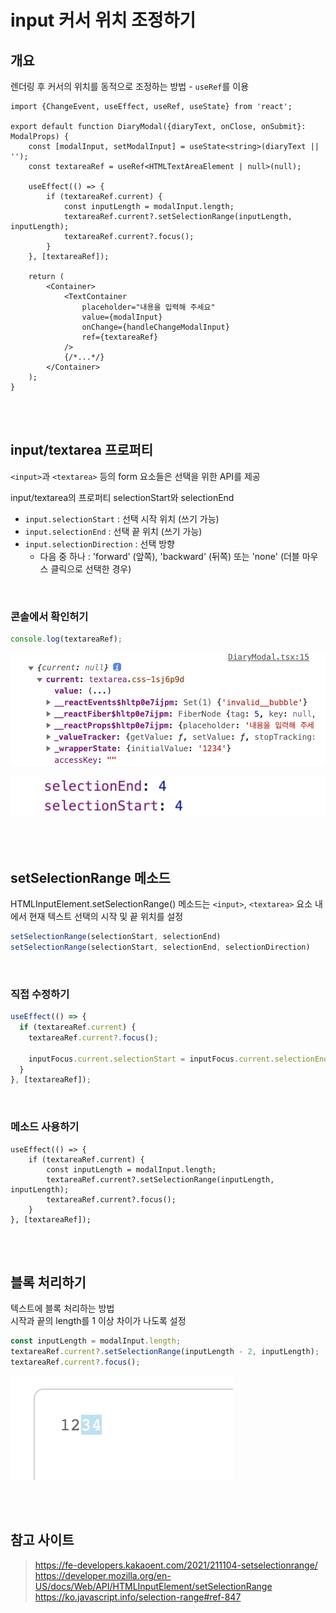 # input 커서 위치 조정하기 

## 개요

렌더링 후 커서의 위치를 동적으로 조정하는 방법 - `useRef`를 이용

```tsx
import {ChangeEvent, useEffect, useRef, useState} from 'react';

export default function DiaryModal({diaryText, onClose, onSubmit}: ModalProps) {
    const [modalInput, setModalInput] = useState<string>(diaryText || '');
    const textareaRef = useRef<HTMLTextAreaElement | null>(null);

    useEffect(() => {
        if (textareaRef.current) {
            const inputLength = modalInput.length;
            textareaRef.current?.setSelectionRange(inputLength, inputLength);
            textareaRef.current?.focus();
        }
    }, [textareaRef]);

    return (
        <Container>
            <TextContainer
                placeholder="내용을 입력해 주세요"
                value={modalInput}
                onChange={handleChangeModalInput}
                ref={textareaRef}
            />
            {/*...*/}
        </Container>
    );
}
```

<br><br>

## input/textarea 프로퍼티

`<input>`과 `<textarea>` 등의 form 요소들은 선택을 위한 API를 제공

input/textarea의 프로퍼티 selectionStart와 selectionEnd

* `input.selectionStart` : 선택 시작 위치 (쓰기 가능)
* `input.selectionEnd` : 선택 끝 위치 (쓰기 가능)
* `input.selectionDirection` : 선택 방향
    * 다음 중 하나 : 'forward' (앞쪽), 'backward' (뒤쪽) 또는 'none' (더블 마우스 클릭으로 선택한 경우)

<br>

### 콘솔에서 확인허기

```js
console.log(textareaRef);
```

![](../Images/inp,textarea_프로퍼티2.png)

![](../Images/inp,textarea_프로퍼티1.png)

<br><br>

## setSelectionRange 메소드

HTMLInputElement.setSelectionRange() 메소드는 `<input>`, `<textarea>` 요소 내에서 현재 텍스트 선택의 시작 및 끝 위치를 설정

```js
setSelectionRange(selectionStart, selectionEnd)
setSelectionRange(selectionStart, selectionEnd, selectionDirection)
```

<br>

### 직접 수정하기

```js
useEffect(() => {
  if (textareaRef.current) {
    textareaRef.current?.focus();
    
    inputFocus.current.selectionStart = inputFocus.current.selectionEnd = modalInput.length;
  }
}, [textareaRef]);
```

<br>

### 메소드 사용하기

```tsx
useEffect(() => {
    if (textareaRef.current) {
        const inputLength = modalInput.length;
        textareaRef.current?.setSelectionRange(inputLength, inputLength);
        textareaRef.current?.focus();
    }
}, [textareaRef]);
```

<br><br>

## 블록 처리하기

텍스트에 블록 처리하는 방법  
시작과 끝의 length를 1 이상 차이가 나도록 설정

```js
const inputLength = modalInput.length;
textareaRef.current?.setSelectionRange(inputLength - 2, inputLength);
textareaRef.current?.focus();
```

![](../Images/inp,textarea_프로퍼티3.png)

<br><br>

## 참고 사이트

> https://fe-developers.kakaoent.com/2021/211104-setselectionrange/  
> https://developer.mozilla.org/en-US/docs/Web/API/HTMLInputElement/setSelectionRange  
> https://ko.javascript.info/selection-range#ref-847
